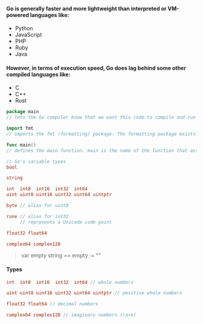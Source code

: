 #### Go is generally faster and more lightweight than interpreted or VM-powered languages like:

- Python
- JavaScript
- PHP
- Ruby
- Java

#### However, in terms of execution speed, Go does lag behind some other compiled languages like:

- C
- C++
- Rust


```go
package main 
// lets the Go compiler know that we want this code to compile and run as a standalone program, as opposed to being a library that's imported by other programs.

import fmt 
// imports the fmt (formatting) package. The formatting package exists in Go's standard library and lets us do things like print text to the console.

func main() 
// defines the main function. main is the name of the function that acts as the entry point for a Go program.
```

```go
// Go's variable types
bool

string

int  int8  int16  int32  int64
uint uint8 uint16 uint32 uint64 uintptr

byte // alias for uint8

rune // alias for int32
     // represents a Unicode code point

float32 float64

complex64 complex128

```

> var empty string == empty := ""


#### Types

```go
int  int8  int16  int32  int64 // whole numbers

uint uint8 uint16 uint32 uint64 uintptr // positive whole numbers

float32 float64 // decimal numbers

complex64 complex128 // imaginary numbers (rare)

```